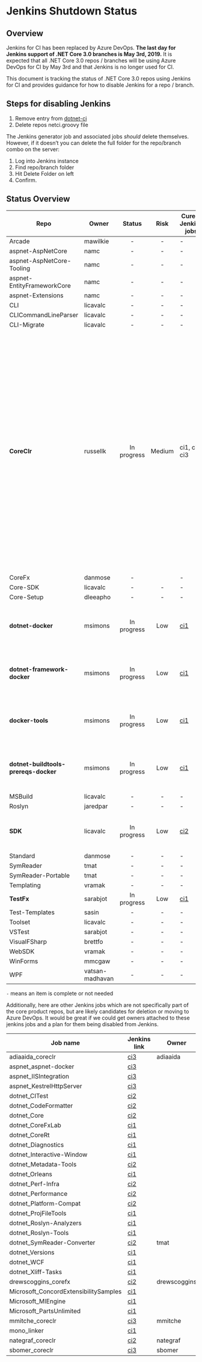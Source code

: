 # Jenkins Shutdown Status

## Overview

Jenkins for CI has been replaced by Azure DevOps.  **The last day for Jenkins support of .NET Core 3.0 branches is May 3rd, 2019.**  It is expected that all .NET Core 3.0 repos / branches will be using Azure DevOps for CI by May 3rd and that Jenkins is no longer used for CI.

This document is tracking the status of .NET Core 3.0 repos using Jenkins for CI and provides guidance for how to disable Jenkins for a repo / branch.

## Steps for disabling Jenkins

1. Remove entry from [dotnet-ci](https://github.com/dotnet/dotnet-ci/blob/master/data/repolist.txt)
2. Delete repos netci.groovy file

The Jenkins generator job and associated jobs *should* delete themselves. However, if it doesn’t you can delete the full folder for the repo/branch combo on the server:

1. Log into Jenkins instance
2. Find repo/branch folder
3. Hit Delete Folder on left
4. Confirm.

## Status Overview

| Repo                       | Owner            | Status      | Risk   | Curent Jenkins jobs | Notes |
| ---------------------------| ---------------- |:-----------:|:------:| ------------------- | ----- |
| Arcade                     | mawilkie         | -           | -      | - ||
| aspnet-AspNetCore          | namc             | -           | -      | - ||
| aspnet-AspNetCore-Tooling  | namc             | -           | -      | - ||
| aspnet-EntityFrameworkCore | namc             | -           | -      | - ||
| aspnet-Extensions          | namc             | -           | -      | - ||
| CLI                        | licavalc         | -           | -      | - ||
| CLICommandLineParser       | licavalc         | -           | -      | - ||
| CLI-Migrate                | licavalc         | -           | -      | - ||
| **CoreClr**                | russellk         | In progress | Medium | ci1, ci2, ci3 | Under discussion: the highest risk is getting the CoreFx jobs for CoreClr working in Azure DevOps. There are a lot of other jobs that need to be ported but they are low risk. (CoreClr really wants queue time parameters to be supported via comment triggers and that work is scheduled for Q2) |
| CoreFx                     | danmose          | -           |        | - ||
| Core-SDK                   | licavalc         | -           | -      | - ||
| Core-Setup                 | dleeapho         | -           | -      | - ||
| **dotnet-docker**          | msimons          | In progress | Low    | [ci1](https://ci.dot.net/job/dotnet_dotnet-docker/) | [Tracking issue](https://github.com/dotnet/dotnet-docker/issues/744), no known blocking issues at this time |
| **dotnet-framework-docker**| msimons          | In progress | Low    | [ci1](https://ci.dot.net/job/Microsoft_dotnet-framework-docker/) | [Tracking issue](https://github.com/Microsoft/dotnet-framework-docker/issues/225), no known blocking issues at this time |
| **docker-tools**           | msimons          | In progress | Low    | [ci1](https://ci.dot.net/job/dotnet_docker-tools/) | [Tracking issue](https://github.com/dotnet/docker-tools/issues/147), no known blocking issues at this time |
|**dotnet-buildtools-prereqs-docker** | msimons | In progress | Low    | [ci1](https://ci.dot.net/job/dotnet_dotnet-buildtools-prereqs-docker/) | [Tracking issue](https://github.com/dotnet/dotnet-buildtools-prereqs-docker/issues/84), no known blocking issues at this time |
| MSBuild                    | licavalc         | -           | -      | - ||
| Roslyn                     | jaredpar         | -           | -      | - ||
| **SDK**                    | licavalc         | In progress | Low    | [ci2](https://ci2.dot.net/job/dotnet_sdk/) | Planned, moving perf job to Azure DevOps |
| Standard                   | danmose          | -           | -      | - ||
| SymReader                  | tmat             | -           | -      | - ||
| SymReader-Portable         | tmat             | -           | -      | - ||
| Templating                 | vramak           | -           | -      | - ||
| **TestFx**                 | sarabjot         | In progress | Low    | [ci1](https://ci.dot.net/job/Microsoft_testfx/job/master/) | Planned |
| Test-Templates             | sasin            | -           | -      | - ||
| Toolset                    | licavalc         | -           | -      | - ||
| VSTest                     | sarabjot         | -           | -      | - ||
| VisualFSharp               | brettfo          | -           | -      | - ||
| WebSDK                     | vramak           | -           | -      | - ||
| WinForms                   | mmcgaw           | -           | -      | - ||
| WPF                        | vatsan-madhavan  | -           | -      | - ||

`-` means an item is complete or not needed

Additionally, here are other Jenkins jobs which are not specifically part of the core product repos, but are likely candidates for deletion or moving to Azure DevOps.  It would be great if we could get owners attached to these jenkins jobs and a plan for them being disabled from Jenkins.


| Job name                      | Jenkins link                                                                | Owner        | Removal plan |
| ----------------------------- | --------------------------------------------------------------------------- | ------------ | ------------ |
| adiaaida_coreclr              | [ci3](https://ci3.dot.net/job/adiaaida_coreclr/)                            | adiaaida     ||
| aspnet_aspnet-docker          | [ci3](https://ci3.dot.net/job/aspnet_aspnet-docker/)                        |              ||
| aspnet_IISIntegration         | [ci3](https://ci3.dot.net/job/aspnet_IISIntegration/job/master/)            |              ||
| aspnet_KestrelHttpServer      | [ci3](https://ci3.dot.net/job/aspnet_KestrelHttpServer/job/master/)         |              ||
| dotnet_CITest                 | [ci2](https://ci2.dot.net/job/dotnet_citest/)                               |              ||
| dotnet_CodeFormatter          | [ci2](https://ci2.dot.net/job/dotnet_codeformatter/)                        |              ||
| dotnet_Core                   | [ci2](https://ci2.dot.net/job/dotnet_core/)                                 |              ||
| dotnet_CoreFxLab              | [ci1](https://ci.dot.net/job/dotnet_corefxlab/job/master/)                  |              ||
| dotnet_CoreRt                 | [ci1](https://ci.dot.net/job/dotnet_corert/job/master/)                     |              ||
| dotnet_Diagnostics            | [ci1](https://ci.dot.net/job/dotnet_diagnostics/)                           |              ||
| dotnet_Interactive-Window     | [ci1](https://ci.dot.net/job/dotnet_ProjFileTools/)                         |              ||
| dotnet_Metadata-Tools         | [ci2](https://ci2.dot.net/job/dotnet_metadata-tools/)                       |              ||
| dotnet_Orleans                | [ci1](https://ci.dot.net/job/dotnet_orleans/)                               |              ||
| dotnet_Perf-Infra             | [ci2](https://ci2.dot.net/job/dotnet_perf-infra/)                           |              ||
| dotnet_Performance            | [ci2](https://ci2.dot.net/job/dotnet_performance/)                          |              ||
| dotnet_Platform-Compat        | [ci2](https://ci2.dot.net/job/dotnet_platform-compat/)                      |              ||
| dotnet_ProjFileTools          | [ci1](https://ci.dot.net/job/dotnet_ProjFileTools/)                         |              ||
| dotnet_Roslyn-Analyzers       | [ci1](https://ci.dot.net/job/dotnet_roslyn-analyzers/job/master/)           |              ||
| dotnet_Roslyn-Tools           | [ci1](https://ci.dot.net/job/dotnet_roslyn-tools/)                          |              ||
| dotnet_SymReader-Converter    | [ci2](https://ci2.dot.net/job/dotnet_symreader-converter/)                  | tmat         ||
| dotnet_Versions               | [ci1](https://ci.dot.net/job/dotnet_versions/)                              |              ||
| dotnet_WCF                    | [ci1](https://ci.dot.net/job/dotnet_wcf/job/master/)                        |              ||
| dotnet_Xliff-Tasks            | [ci1](https://ci.dot.net/job/dotnet_xliff-tasks/)                           |              ||
| drewscoggins_corefx           | [ci2](https://ci2.dot.net/job/drewscoggins_corefx/)                         | drewscoggins ||
| Microsoft_ConcordExtensibilitySamples | [ci1](https://ci.dot.net/job/Microsoft_ConcordExtensibilitySamples/)|              ||
| Microsoft_MIEngine            | [ci1](https://ci.dot.net/job/Microsoft_MIEngine/)                           |              ||
| Microsoft_PartsUnlimited      | [ci1](https://ci.dot.net/job/Microsoft_PartsUnlimited/)                     |              ||
| mmitche_coreclr               | [ci3](https://ci3.dot.net/job/mmitche_coreclr/)                             | mmitche      ||
| mono_linker                   | [ci1](https://ci.dot.net/job/mono_linker/)                                  |              ||
| nategraf_coreclr              | [ci2](https://ci2.dot.net/job/nategraf_coreclr/)                            | nategraf     ||
| sbomer_coreclr                | [ci3](https://ci3.dot.net/job/sbomer_coreclr/)                              | sbomer       ||
